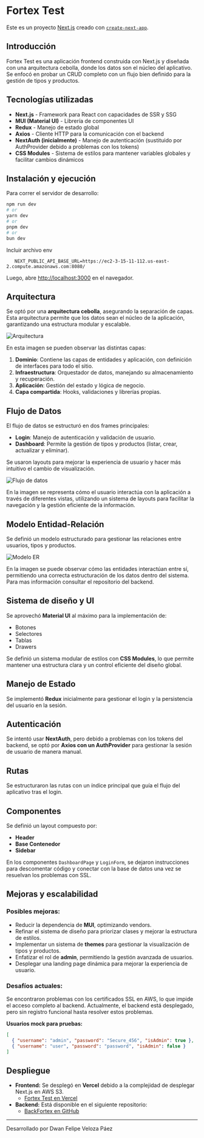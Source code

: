 # Fortex Test

Este es un proyecto [Next.js](https://nextjs.org) creado con [`create-next-app`](https://nextjs.org/docs/app/api-reference/cli/create-next-app).

## Introducción

Fortex Test es una aplicación frontend construida con Next.js y diseñada con una arquitectura cebolla, donde los datos son el núcleo del aplicativo. Se enfocó en probar un CRUD completo con un flujo bien definido para la gestión de tipos y productos.

## Tecnologías utilizadas

- **Next.js** - Framework para React con capacidades de SSR y SSG
- **MUI (Material UI)** - Librería de componentes UI
- **Redux** - Manejo de estado global
- **Axios** - Cliente HTTP para la comunicación con el backend
- **NextAuth (inicialmente)** - Manejo de autenticación (sustituido por AuthProvider debido a problemas con los tokens)
- **CSS Modules** - Sistema de estilos para mantener variables globales y facilitar cambios dinámicos

## Instalación y ejecución

Para correr el servidor de desarrollo:

```bash
npm run dev
# or
yarn dev
# or
pnpm dev
# or
bun dev
```

Incluir archivo env

```env
   NEXT_PUBLIC_API_BASE_URL=https://ec2-3-15-11-112.us-east-2.compute.amazonaws.com:8080/
   ```

Luego, abre [http://localhost:3000](http://localhost:3000) en el navegador.

## Arquitectura

Se optó por una **arquitectura cebolla**, asegurando la separación de capas. Esta arquitectura permite que los datos sean el núcleo de la aplicación, garantizando una estructura modular y escalable.

![Arquitectura](https://github.com/Dwan13/fortexTest/blob/main/Arquitectura.drawio.png)

En esta imagen se pueden observar las distintas capas:
1. **Dominio**: Contiene las capas de entidades y aplicación, con definición de interfaces para todo el sitio.
2. **Infraestructura**: Orquestador de datos, manejando su almacenamiento y recuperación.
3. **Aplicación**: Gestión del estado y lógica de negocio.
4. **Capa compartida**: Hooks, validaciones y librerías propias.

## Flujo de Datos

El flujo de datos se estructuró en dos frames principales:
- **Login**: Manejo de autenticación y validación de usuario.
- **Dashboard**: Permite la gestión de tipos y productos (listar, crear, actualizar y eliminar).

Se usaron layouts para mejorar la experiencia de usuario y hacer más intuitivo el cambio de visualización.

![Flujo de datos](https://github.com/Dwan13/fortexTest/blob/main/Flujo.drawio.png)

En la imagen se representa cómo el usuario interactúa con la aplicación a través de diferentes vistas, utilizando un sistema de layouts para facilitar la navegación y la gestión eficiente de la información.

## Modelo Entidad-Relación

Se definió un modelo estructurado para gestionar las relaciones entre usuarios, tipos y productos.

![Modelo ER](https://github.com/Dwan13/fortexTest/blob/main/ER.png)

En la imagen se puede observar cómo las entidades interactúan entre sí, permitiendo una correcta estructuración de los datos dentro del sistema. Para mas información consultar el repositorio del backend.

## Sistema de diseño y UI

Se aprovechó **Material UI** al máximo para la implementación de:
- Botones
- Selectores
- Tablas
- Drawers

Se definió un sistema modular de estilos con **CSS Modules**, lo que permite mantener una estructura clara y un control eficiente del diseño global.

## Manejo de Estado

Se implementó **Redux** inicialmente para gestionar el login y la persistencia del usuario en la sesión.

## Autenticación

Se intentó usar **NextAuth**, pero debido a problemas con los tokens del backend, se optó por **Axios con un AuthProvider** para gestionar la sesión de usuario de manera manual.

## Rutas

Se estructuraron las rutas con un índice principal que guía el flujo del aplicativo tras el login.

## Componentes

Se definió un layout compuesto por:
- **Header**
- **Base Contenedor**
- **Sidebar**

En los componentes `DashboardPage` y `LoginForm`, se dejaron instrucciones para descomentar código y conectar con la base de datos una vez se resuelvan los problemas con SSL.

## Mejoras y escalabilidad

### Posibles mejoras:
- Reducir la dependencia de **MUI**, optimizando vendors.
- Refinar el sistema de diseño para priorizar clases y mejorar la estructura de estilos.
- Implementar un sistema de **themes** para gestionar la visualización de tipos y productos.
- Enfatizar el rol de **admin**, permitiendo la gestión avanzada de usuarios.
- Desplegar una landing page dinámica para mejorar la experiencia de usuario.

### Desafíos actuales:
Se encontraron problemas con los certificados SSL en AWS, lo que impide el acceso completo al backend. Actualmente, el backend está desplegado, pero sin registro funcional hasta resolver estos problemas.

**Usuarios mock para pruebas:**
```json
[
  { "username": "admin", "password": "Secure_456", "isAdmin": true },
  { "username": "user", "password": "password", "isAdmin": false }
]
```

## Despliegue

- **Frontend:** Se desplegó en **Vercel** debido a la complejidad de desplegar Next.js en AWS S3.
  - [Fortex Test en Vercel](https://fortex-test.vercel.app/)
- **Backend:** Está disponible en el siguiente repositorio:
  - [BackFortex en GitHub](https://github.com/Dwan13/backFortex/blob/main/README.md)

---

Desarrollado por Dwan Felipe Veloza Páez

